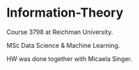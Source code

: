 # Information-Theory
Course 3798 at Reichman University.

MSc Data Science & Machine Learning.

HW was done together with Micaela Singer.
